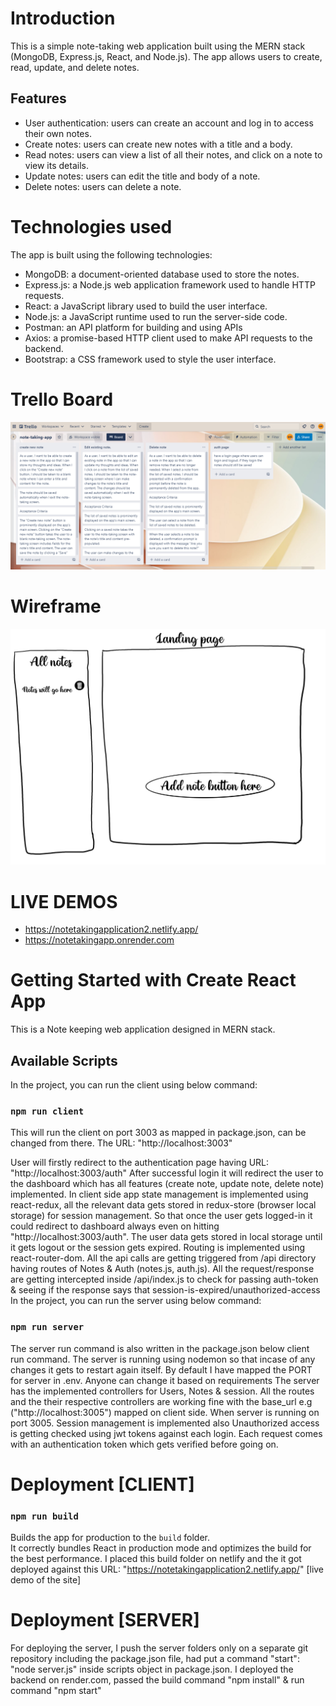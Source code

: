 # Introduction

This is a simple note-taking web application built using the MERN stack (MongoDB, Express.js, React, and Node.js). The app allows users to create, read, update, and delete notes.


## Features
- User authentication: users can create an account and log in to access their own notes.
- Create notes: users can create new notes with a title and a body.
- Read notes: users can view a list of all their notes, and click on a note to view its details.
- Update notes: users can edit the title and body of a note.
- Delete notes: users can delete a note.

# Technologies used
The app is built using the following technologies:

- MongoDB: a document-oriented database used to store the notes.
- Express.js: a Node.js web application framework used to handle HTTP requests.
- React: a JavaScript library used to build the user interface.
- Node.js: a JavaScript runtime used to run the server-side code.
- Postman: an API platform for building and using APIs
- Axios: a promise-based HTTP client used to make API requests to the backend.
- Bootstrap: a CSS framework used to style the user interface.


# Trello Board
![Screenshot](/public/trelloboard.png)

# Wireframe
![Screenshot](/public/wireframe-1.png)


# LIVE DEMOS 
-  https://notetakingapplication2.netlify.app/
-  https://notetakingapp.onrender.com

# Getting Started with Create React App

This is a Note keeping web application designed in MERN stack.

## Available Scripts

In the project, you can run the client using below command:

### `npm run client`
This will run the client on port 3003 as mapped in package.json, can be changed from there.
The URL: "http://localhost:3003"

User will firstly redirect to the authentication page having URL: "http://localhost:3003/auth"
After successful login it will redirect the user to the dashboard which has all features (create note, update note, delete note)
implemented.
In client side app state management is implemented using react-redux, all the relevant data gets stored in redux-store 
(browser local storage) for session management. So that once the user gets logged-in it could redirect to dashboard always 
even on hitting "http://localhost:3003/auth". The user data gets stored in local storage until it gets logout or the session
gets expired. Routing is implemented using react-router-dom.
All the api calls are getting triggered from /api directory having routes of Notes & Auth (notes.js, auth.js). All the request/response are getting intercepted inside /api/index.js to check for passing auth-token & seeing if the response says that session-is-expired/unauthorized-access
In the project, you can run the server using below command:

### `npm run server`
The server run command is also written in the package.json below client run command. The server is running using 
nodemon so that incase of any changes it gets to restart again itself.
By default I have mapped the PORT for server in .env. Anyone can change it based on requirements
The server has the implemented controllers for Users, Notes & session. All the routes and the their respective
controllers are working fine with the base_url e.g ("http://localhost:3005") mapped on client side. When server is running
on port 3005.
Session management is implemented also Unauthorized access is getting checked using jwt tokens against each login.
Each request comes with an authentication token which gets verified before going on.


# Deployment [CLIENT]
### `npm run build`

Builds the app for production to the `build` folder.\
It correctly bundles React in production mode and optimizes the build for the best performance.
I placed this build folder on netlify and the it got deployed against this
URL: "https://notetakingapplication2.netlify.app/" [live demo of the site]

# Deployment [SERVER]

For deploying the server, I push the server folders only on a separate git repository including the package.json file,
had put a command "start": "node server.js" inside scripts object in package.json. 
I deployed the backend on render.com, passed the build command "npm install" & run command "npm start"
